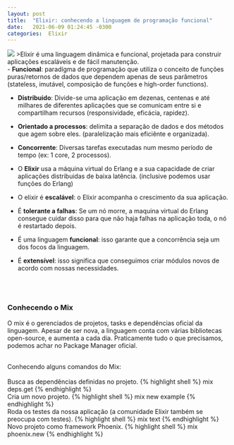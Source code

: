 ```yaml
---
layout: post
title:  "Elixir: conhecendo a linguagem de programação funcional"
date:   2021-06-09 01:24:45 -0300
categories:  Elixir
---
```

<img src='http://www.each.usp.br/petsi/jornal/wp-content/uploads/2018/09/elixir.png'>
>Elixir é uma linguagem dinâmica e funcional, projetada para construir aplicações escaláveis e de fácil manutenção.

<br/>
- <strong>Funcional</strong>: paradígma de programação que utiliza o conceito de funções puras/retornos de dados que dependem apenas de seus parâmetros (stateless, imutável, composição de funções e high-order functions).

- <strong>Distribuido</strong>: Divide-se uma aplicação em dezenas, centenas e até milhares de diferentes aplicações que se comunicam entre si e compartilham recursos (responsividade, eficácia, rapidez).

- <strong>Orientado a processos</strong>: delimita a separação de dados e dos métodos que agem sobre eles. (paralelização mais eficiênte e organizada).

- <strong>Concorrente</strong>: Diversas tarefas executadas num mesmo período de tempo (ex: 1 core, 2 processos).



- O <strong>Elixir</strong> usa a máquina virtual do Erlang e a sua capacidade de criar aplicações distribuidas de baixa latência. (inclusive podemos usar funções do Erlang)

- O elixir é <strong>escalável</strong>: o Elixir acompanha o crescimento da sua aplicação.

- É <strong>tolerante a falhas</strong>: Se um nó morre, a maquina virtual do Erlang consegue cuidar disso para que não haja falhas na aplicação toda, o nó é restartado depois.

- É uma linguagem <strong>funcional</strong>: isso garante que a concorrência seja um dos focos da linguagem. 

- É <strong>extensível</strong>: isso significa que conseguimos criar módulos novos de acordo com nossas necessidades.

<br/><br/>

### Conhecendo o Mix 

O mix é o gerenciados de projetos, tasks e dependências oficial da linguagem. Apesar de ser nova, a linguagem conta com várias bibliotecas open-source, e aumenta a cada dia. Praticamente tudo o que precisamos, podemos achar no Package Manager oficial.<br/><br/>

Conhecendo alguns comandos do Mix: <br/><br/>
Busca as dependências definidas no projeto.
{% highlight shell %}
mix deps.get
{% endhighlight %} <br/> 
Cria um novo projeto.
{% highlight shell %}
mix new example
{% endhighlight %} <br/> 
Roda os testes da nossa aplicação (a comunidade Elixir também se preocupa com testes).
{% highlight shell %}
mix  text
{% endhighlight %} <br/> 
Novo projeto como framework Phoenix.
{% highlight shell %}
mix phoenix.new
{% endhighlight %} <br/> 


